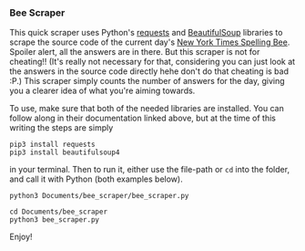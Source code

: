 ### Bee Scraper

This quick scraper uses Python's [requests](https://requests.readthedocs.io/en/master/) and [BeautifulSoup](https://www.crummy.com/software/BeautifulSoup/bs4/doc/) libraries to scrape the source code of the current day's [New York Times Spelling Bee](https://www.nytimes.com/puzzles/spelling-bee). Spoiler alert, all the answers are in there. But this scraper is not for cheating!! (It's really not necessary for that, considering you can just look at the answers in the source code directly hehe don't do that cheating is bad :P.) This scraper simply counts the number of answers for the day, giving you a clearer idea of what you're aiming towards.

To use, make sure that both of the needed libraries are installed. You can follow along in their documentation linked above, but at the time of this writing the steps are simply

```
pip3 install requests
pip3 install beautifulsoup4
```

in your terminal. Then to run it, either use the file-path or `cd` into the folder, and call it with Python (both examples below).

```
python3 Documents/bee_scraper/bee_scraper.py

cd Documents/bee_scraper
python3 bee_scraper.py
```

Enjoy!